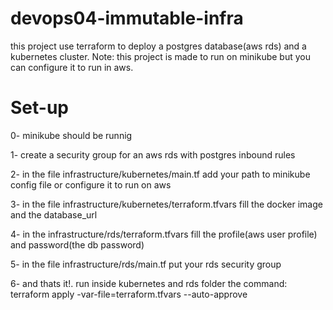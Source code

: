 # devops04-immutable-infra

this project use terraform to deploy a postgres database(aws rds) and a kubernetes cluster.
Note: this project is made to run on minikube but you can configure it to run in aws.

# Set-up

0- minikube should be runnig

1- create a security group for an aws rds with postgres inbound rules

2- in the file infrastructure/kubernetes/main.tf add your path to minikube config file
    or configure it to run on aws

3- in the file infrastructure/kubernetes/terraform.tfvars fill the docker image and the database_url

4- in the infrastructure/rds/terraform.tfvars fill the profile(aws user profile) and password(the db password)

5- in the file infrastructure/rds/main.tf put your rds security group

6- and thats it!. run inside kubernetes and rds folder the command:
    terraform apply -var-file=terraform.tfvars --auto-approve



